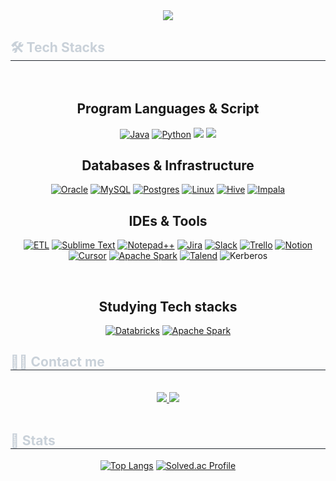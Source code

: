 <div align= "center">
    <img src="https://capsule-render.vercel.app/api?type=waving&color=gradient&height=180&text=👨‍💻%20Jerry's%20GitHub&animation=twinkling&fontColor=ffffff&fontSize=80" />
    </div>
    <div style="text-align: left;">
    <h2 style="border-bottom: 1px solid #21262d; color: #c9d1d9;"> 🛠️ Tech Stacks </h2> <br> 
    <div  align= "center"> 

## Program Languages & Script <br>
[![Java](https://img.shields.io/badge/Java-%23ED8B00.svg?logo=openjdk&logoColor=white)](#)
[![Python](https://img.shields.io/badge/Python-3776AB?logo=python&logoColor=fff)](#)
<img src="https://img.shields.io/badge/Shell_Script-121011?style=for-the-badge&logo=gnubash&logoColor=white">
<img src="https://img.shields.io/badge/SQL-4479A1?style=for-the-badge&logo=postgresql&logoColor=white">
<br>

## Databases & Infrastructure
[![Oracle](https://custom-icon-badges.demolab.com/badge/Oracle-F80000?logo=oracle&logoColor=fff)](#)
[![MySQL](https://img.shields.io/badge/MySQL-4479A1?logo=mysql&logoColor=fff)](#)
[![Postgres](https://img.shields.io/badge/Postgres-%23316192.svg?logo=postgresql&logoColor=white)](#)
[![Linux](https://img.shields.io/badge/Linux-FCC624?logo=linux&logoColor=black)](#)
[![Hive](https://img.shields.io/badge/Hive-F4A460?style=for-the-badge&logo=apachehive&logoColor=white)](#)
[![Impala](https://img.shields.io/badge/Impala-006D9C?style=for-the-badge&logo=apacheimpala&logoColor=white)](#)
<br>

## IDEs & Tools
[![ETL](https://custom-icon-badges.demolab.com/badge/ETL-9370DB?logo=etl-logo&logoColor=fff)](#)
[![Sublime Text](https://img.shields.io/badge/Sublime%20Text-%23575757.svg?logo=sublime-text&logoColor=important)](#)
[![Notepad++](https://img.shields.io/badge/Notepad++-90E59A.svg?&logo=notepad%2b%2b&logoColor=black)](#)
[![Jira](https://img.shields.io/badge/Jira-0052CC?logo=jira&logoColor=fff)](#)
[![Slack](https://img.shields.io/badge/Slack-4A154B?logo=slack&logoColor=fff)](#)
[![Trello](https://img.shields.io/badge/Trello-0052CC?logo=trello&logoColor=fff)](#)
[![Notion](https://img.shields.io/badge/Notion-000?logo=notion&logoColor=fff)](#)
[![Cursor](https://custom-icon-badges.demolab.com/badge/Cursor-000000?logo=cursor-ai-white)](#)
[![Apache Spark](https://img.shields.io/badge/Apache%20Spark-E25A1C?logo=apachespark&logoColor=fff)](#)
[![Talend](https://img.shields.io/badge/Talend-FF5733?style=for-the-badge&logo=talend&logoColor=white)](#)
![Kerberos](https://img.shields.io/badge/Kerberos-0078D4?style=for-the-badge&logo=microsoft&logoColor=white)

<br>

## Studying Tech stacks
[![Databricks](https://img.shields.io/badge/Databricks-FF3621?logo=databricks&logoColor=fff)](#)
[![Apache Spark](https://img.shields.io/badge/Apache%20Spark-E25A1C?logo=apachespark&logoColor=fff)](#)


</div>
</div>
<div style="text-align: left;">
    <h2 style="border-bottom: 1px solid #21262d; color: #c9d1d9;"> 🧑‍💻 Contact me </h2> <br> 
    <div align= "center"> <a href=https://jerrys-ai-lab.tistory.com> <img src="https://img.shields.io/badge/Tistory-000000?style=plastic&logo=Tistory&logoColor=white&link=https://jerrys-ai-lab.tistory.com"> </a>
         <a href=mailto:dlwpgjs0723@gmail.com> <img src="https://img.shields.io/badge/Gmail-EA4335?style=plastic&logo=Gmail&logoColor=white&link=mailto:dlwpgjs0723@gmail.com"> </a>
          </div>  <br> 
    <div align= "center">  </div> 
    </div>
 <div style="text-align: left;"> 
 <h2 style="border-bottom: 1px solid #21262d; color: #c9d1d9;"> 🏅 Stats </h2> <div align= "center">
        
[![Top Langs](https://github-readme-stats.vercel.app/api/top-langs/?username=LEEJEHEON&layout=compact)](https://github.com/anuraghazra/github-readme-stats)
[![Solved.ac Profile](http://mazassumnida.wtf/api/v2/generate_badge?boj=dlwpgjs0723)](https://solved.ac/dlwpgjs0723/)
    </div> 
    </div>
    
